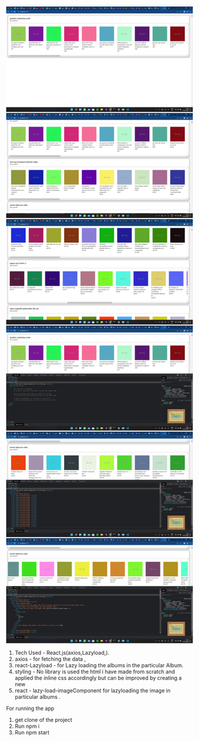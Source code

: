 ![Image of our application)](/src/screenshots/img1.png)
![Image of our application)](/src/screenshots/img2.png)
![Image of our application)](/src/screenshots/img3.png)
![Image of our application)](/src/screenshots/img4.png)
![Image of our application)](/src/screenshots/img5.png)
![Image of our application)](/src/screenshots/img6.png)


1.  Tech Used - React.js(axios,Lazyload,).
2.  axios - for fetching the data ,
3.  react-Lazyload - for Lazy loading the albums  in the particular Album.
4.  styling - No library is used the html  i have made from scratch and applied the inline  css accordingly  but can be improved by creating a new
5.  react - lazy-load-imageComponent for lazyloading the image in particular albums .




For running the app 
1. get clone of the project
2. Run npm i
3. Run npm start
